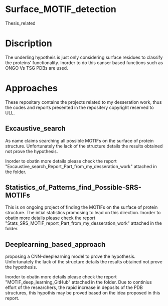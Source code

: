 # Surface_MOTIF_detection
Thesis_related

# Discription
The underling hypotheis is just only considering surface residues to classify the proteins' functionality.
Inorder to do this canser based functions such as ONGO Vs TSG PDBs are used.

# Approaches
These repositary contains the projects related to my desseration work, thus the codes and reports presented in the repositery copyright reserved to ULL.

 ## Excaustive_search ## 
As name claims searching all possible MOTIFs on the surface of protein structure.
Unfortunately the lack of the structure details the results obtained not prove the hypothesis.

 Inorder to obatin more details please check the report "Excaustive_search_Report_Part_from_my_desseration_work" attached in the folder.
 
 
  ## Statistics_of_Patterns_find_Possible-SRS-MOTIFs ## 
This is on ongoing project of finding the MOTIFs on the surface of protein structure.
The intial statistics promosing to lead on this direction. 
 Inorder to obatin more details please check the report "Stats_SRS_MOTIF_report_Part_from_my_desseration_work" attached in the folder.

 
 ## Deeplearning_based_approach ## 
  proposing a CNN-deeplearning model to prove the hypothesis.
  Unfortunately the lack of the structure details the results obtained not prove the hypothesis.

  Inorder to obatin more details please check the report "MOTIF_deep_learning_GitHub" attached in the folder.
  Due to continius effort of the researchers, the rapid increase in deposits of the PDB structures, this hypothis may be proved based on the idea proposed in this report.
